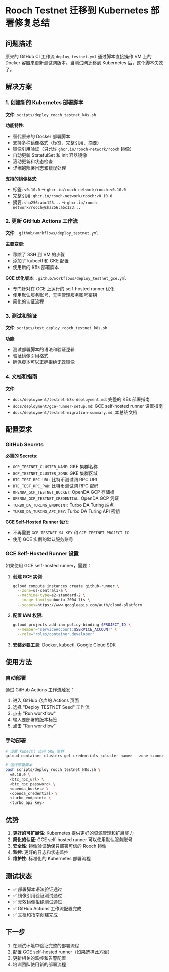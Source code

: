 # Rooch Testnet 迁移到 Kubernetes 部署修复总结

## 问题描述

原来的 GitHub CI 工作流 `deploy_testnet.yml` 通过脚本直接操作 VM 上的 Docker 容器来更新测试网版本。当测试网迁移到 Kubernetes 后，这个脚本失效了。

## 解决方案

### 1. 创建新的 Kubernetes 部署脚本

**文件**: `scripts/deploy_rooch_testnet_k8s.sh`

**功能特性**:
- 替代原来的 Docker 部署脚本
- 支持多种镜像格式（标签、完整引用、摘要）
- 镜像引用验证（只允许 `ghcr.io/rooch-network/rooch` 镜像）
- 自动更新 StatefulSet 和 init 容器镜像
- 滚动更新和状态检查
- 详细的部署日志和错误处理

**支持的镜像格式**:
- 标签: `v0.10.0` → `ghcr.io/rooch-network/rooch:v0.10.0`
- 完整引用: `ghcr.io/rooch-network/rooch:v0.10.0`
- 摘要: `sha256:abc123...` → `ghcr.io/rooch-network/rooch@sha256:abc123...`

### 2. 更新 GitHub Actions 工作流

**文件**: `.github/workflows/deploy_testnet.yml`

**主要变更**:
- 移除了 SSH 到 VM 的步骤
- 添加了 kubectl 和 GKE 配置
- 使用新的 K8s 部署脚本

**GCE 优化版本**: `.github/workflows/deploy_testnet_gce.yml`
- 专门针对在 GCE 上运行的 self-hosted runner 优化
- 使用默认服务账号，无需管理服务账号密钥
- 简化的认证流程

### 3. 测试和验证

**文件**: `scripts/test_deploy_rooch_testnet_k8s.sh`

**功能**:
- 测试部署脚本的语法和验证逻辑
- 验证镜像引用格式
- 确保脚本可以正确拒绝无效镜像

### 4. 文档和指南

**文件**:
- `docs/deployment/testnet-k8s-deployment.md`: 完整的 K8s 部署指南
- `docs/deployment/gce-runner-setup.md`: GCE self-hosted runner 设置指南
- `docs/deployment/testnet-migration-summary.md`: 本总结文档

## 配置要求

### GitHub Secrets

**必需的 Secrets**:
- `GCP_TESTNET_CLUSTER_NAME`: GKE 集群名称
- `GCP_TESTNET_CLUSTER_ZONE`: GKE 集群区域
- `BTC_TEST_RPC_URL`: 比特币测试网 RPC URL
- `BTC_TEST_RPC_PWD`: 比特币测试网 RPC 密码
- `OPENDA_GCP_TESTNET_BUCKET`: OpenDA GCP 存储桶
- `OPENDA_GCP_TESTNET_CREDENTIAL`: OpenDA GCP 凭证
- `TURBO_DA_TURING_ENDPOINT`: Turbo DA Turing 端点
- `TURBO_DA_TURING_API_KEY`: Turbo DA Turing API 密钥

**GCE Self-Hosted Runner 优化**:
- 不再需要 `GCP_TESTNET_SA_KEY` 和 `GCP_TESTNET_PROJECT_ID`
- 使用 GCE 实例的默认服务账号

### GCE Self-Hosted Runner 设置

如果使用 GCE self-hosted runner，需要：

1. **创建 GCE 实例**:
   ```bash
   gcloud compute instances create github-runner \
     --zone=us-central1-a \
     --machine-type=e2-standard-2 \
     --image-family=ubuntu-2004-lts \
     --scopes=https://www.googleapis.com/auth/cloud-platform
   ```

2. **配置 IAM 权限**:
   ```bash
   gcloud projects add-iam-policy-binding $PROJECT_ID \
     --member="serviceAccount:$SERVICE_ACCOUNT" \
     --role="roles/container.developer"
   ```

3. **安装必要工具**: Docker, kubectl, Google Cloud SDK

## 使用方法

### 自动部署

通过 GitHub Actions 工作流触发：

1. 进入 GitHub 仓库的 Actions 页面
2. 选择 "Deploy TESTNET Seed" 工作流
3. 点击 "Run workflow"
4. 输入要部署的版本标签
5. 点击 "Run workflow"

### 手动部署

```bash
# 设置 kubectl 访问 GKE 集群
gcloud container clusters get-credentials <cluster-name> --zone <zone>

# 运行部署脚本
bash scripts/deploy_rooch_testnet_k8s.sh \
  v0.10.0 \
  <btc_rpc_url> \
  <btc_rpc_password> \
  <openda_bucket> \
  <openda_credential> \
  <turbo_endpoint> \
  <turbo_api_key>
```

## 优势

1. **更好的可扩展性**: Kubernetes 提供更好的资源管理和扩展能力
2. **简化的认证**: GCE self-hosted runner 可以使用默认服务账号
3. **安全性**: 镜像验证确保只部署可信的 Rooch 镜像
4. **监控**: 更好的日志和状态监控
5. **维护性**: 标准化的 Kubernetes 部署流程

## 测试状态

- ✅ 部署脚本语法验证通过
- ✅ 镜像引用验证测试通过
- ✅ 无效镜像拒绝测试通过
- ✅ GitHub Actions 工作流配置完成
- ✅ 文档和指南创建完成

## 下一步

1. 在测试环境中验证完整的部署流程
2. 配置 GCE self-hosted runner（如果选择此方案）
3. 更新相关的监控和告警配置
4. 培训团队使用新的部署流程

